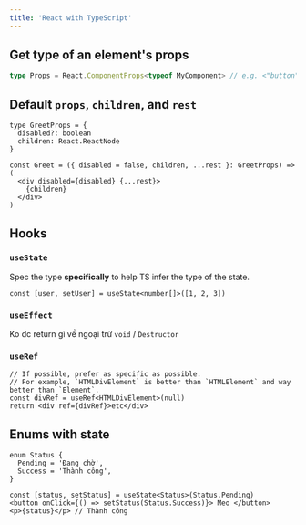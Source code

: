 ```yaml
---
title: 'React with TypeScript'
---
```


## Get type of an element's props

```ts
type Props = React.ComponentProps<typeof MyComponent> // e.g. <"button">
```

## Default `props`, `children`, and `rest`

```tsx
type GreetProps = {
  disabled?: boolean
  children: React.ReactNode
}

const Greet = ({ disabled = false, children, ...rest }: GreetProps) => (
  <div disabled={disabled} {...rest}>
    {children}
  </div>
)
```

## Hooks

### `useState`

Spec the type **specifically** to help TS infer the type of the state.

```tsx
const [user, setUser] = useState<number[]>([1, 2, 3])
```

### `useEffect`

Ko dc return gì về ngoại trừ `void` / `Destructor`

### `useRef`

```tsx
// If possible, prefer as specific as possible.
// For example, `HTMLDivElement` is better than `HTMLElement` and way better than `Element`.
const divRef = useRef<HTMLDivElement>(null)
return <div ref={divRef}>etc</div>
```

## Enums with state

```tsx
enum Status {
  Pending = 'Đang chờ',
  Success = 'Thành công',
}

const [status, setStatus] = useState<Status>(Status.Pending)
<button onClick={() => setStatus(Status.Success)}> Meo </button>
<p>{status}</p> // Thành công
```
